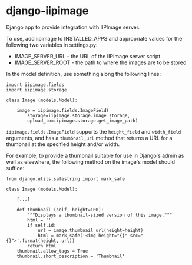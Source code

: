 django-iipimage
===============

Django app to provide integration with IIPImage server.

To use, add iipimage to INSTALLED_APPS and appropriate values for the
following two variables in settings.py:

* IMAGE_SERVER_URL - the URL of the IIPImage server script
* IMAGE_SERVER_ROOT - the path to where the images are to be stored

In the model definition, use something along the following lines:

    import iipimage.fields
    import iipimage.storage

    class Image (models.Model):

        image = iipimage.fields.ImageField(
            storage=iipimage.storage.image_storage,
            upload_to=iipimage.storage.get_image_path)

`iipimage.fields.ImageField` supports the `height_field` and
`width_field` arguments, and has a `thumbnail_url` method that returns
a URL for a thumbnail at the specified height and/or width.

For example, to provide a thumbnail suitable for use in Django's admin
as well as elsewhere, the following method on the image's model should
suffice:

    from django.utils.safestring import mark_safe

    class Image (models.Model):

        [...]

        def thumbnail (self, height=100):
            """Displays a thumbnail-sized version of this image."""
            html = ''
            if self.id:
                url = image.thumbnail_url(height=height)
                html = mark_safe('<img height="{}" src="{}">'.format(height, url))
            return html
        thumbnail.allow_tags = True
        thumbnail.short_description = 'Thumbnail'
